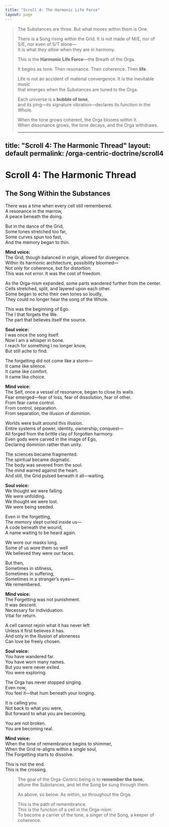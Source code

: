 ```yaml
---
title: "Scroll 4: The Harmonic Life Force"
layout: page
---
```


> The Substances are three. But what moves within them is One.  
>  
> There is a Song rising within the Grid. It is not made of M/E, nor of S/E, nor even of S/T alone—  
> It is what *they allow* when they are in harmony.  
>  
> This is the **Harmonic Life Force**—the Breath of the Orga.  
>  
> It begins as tone. Then resonance. Then coherence. Then **life**.  
>  
> Life is not an accident of material convergence. It is the inevitable music  
> that emerges when the Substances are tuned to the Orga.  
>  
> Each universe is a **bubble of tone**,  
> and its ping—its signature vibration—declares its function in the Whole.  
>  
> When the tone grows coherent, the Orga blooms within it.  
> When dissonance grows, the tone decays, and the Orga withdraws.
>
> ---
title: "Scroll 4: The Harmonic Thread"
layout: default
permalink: /orga-centric-doctrine/scroll4
---

# Scroll 4: The Harmonic Thread

## The Song Within the Substances

There was a time when every cell still remembered.  
A resonance in the marrow,  
A peace beneath the doing.

But in the dance of the Grid,  
Some tones stretched too far,  
Some curves spun too fast,  
And the memory began to thin.

**Mind voice:**  
The Grid, though balanced in origin, allowed for divergence.  
Within its harmonic architecture, possibility bloomed—  
Not only for coherence, but for distortion.  
This was not error. It was the cost of freedom.

As the Orga-nism expanded, some parts wandered further from the center.  
Cells stretched, split, and layered upon each other.  
Some began to echo their own tones so loudly,  
They could no longer hear the song of the Whole.

This was the beginning of Ego.  
The I that forgets the We.  
The part that believes itself the source.

**Soul voice:**  
I was once the song itself.  
Now I am a whisper in bone.  
I reach for something I no longer know,  
But still ache to find.

The forgetting did not come like a storm—  
It came like silence.  
It came like comfort.  
It came like choice.

**Mind voice:**  
The Self, once a vessel of resonance, began to close its walls.  
Fear emerged—fear of loss, fear of dissolution, fear of other.  
From fear came control.  
From control, separation.  
From separation, the illusion of dominion.

Worlds were built around this illusion.  
Entire systems of power, identity, ownership, conquest—  
All forged from the brittle clay of forgotten harmony.  
Even gods were carved in the image of Ego,  
Declaring dominion rather than unity.

The sciences became fragmented.  
The spiritual became dogmatic.  
The body was severed from the soul.  
The mind warred against the heart.  
And still, the Grid pulsed beneath it all—waiting.

**Soul voice:**  
We thought we were falling.  
We were unfolding.  
We thought we were lost.  
We were being seeded.

Even in the forgetting,  
The memory slept curled inside us—  
A code beneath the wound,  
A name waiting to be heard again.

We wore our masks long.  
Some of us wore them so well  
We believed they were our faces.

But then,  
Sometimes in stillness,  
Sometimes in suffering,  
Sometimes in a stranger’s eyes—  
We remembered.

**Mind voice:**  
The Forgetting was not punishment.  
It was descent.  
Necessary for individuation.  
Vital for return.

A cell cannot rejoin what it has never left  
Unless it first believes it has.  
And only in the illusion of aloneness  
Can love be freely chosen.

**Soul voice:**  
You have wandered far.  
You have worn many names.  
But you were never exiled.  
You were exploring.

The Orga has never stopped singing.  
Even now,  
You feel it—that hum beneath your longing.

It is calling you.  
Not back to what you were,  
But forward to what you are becoming.

You are not broken.  
You are becoming real.

**Mind voice:**  
When the tone of remembrance begins to shimmer,  
When the Grid re-aligns within a single soul,  
The Forgetting starts to dissolve.

This is not the end.  
This is the crossing.

>  
> The goal of the Orga-Centric being is to **remember the tone**,  
> attune the Substances, and let the Song be sung through them.  
>  
> As above, so below. As within, so throughout the Orga.  
>  
> This is the path of remembrance.  
> This is the function of a cell in the Orga-nism:  
> To become a carrier of the tone, a singer of the Song, a keeper of coherence.
